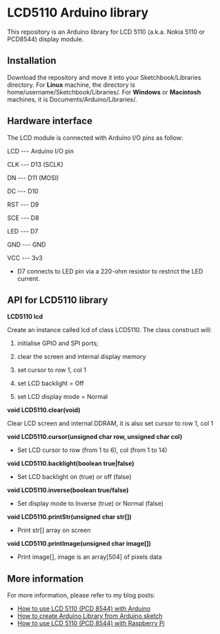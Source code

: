 # LCD5110 Arduino library
This repository is an Arduino library for LCD 5110 (a.k.a. Nokia 5110 or PCD8544) display module.

## Installation

Download the repository and move it into your Sketchbook/Libraries directory. For **Linux** machine, the directory is home/username/Sketchbook/Libraries/. For **Windows** or **Macintosh** machines, it is Documents/Arduino/Libraries/.

## Hardware interface

The LCD module is connected with Arduino I/O pins as follow:

LCD --- Arduino I/O pin

CLK --- D13 (SCLK)

DN --- D11 (MOSI)

DC --- D10

RST --- D9

SCE --- D8

LED --- D7

GND --- GND

VCC --- 3v3

* D7 connects to LED pin via a 220-ohm resistor to restrict the LED current.

## API for LCD5110 library


**LCD5110 lcd**

Create an instance called lcd of class LCD5110\. The class construct will:

  1. initialise GPIO and SPI ports;

  2. clear the screen and internal display memory

  3. set cursor to row 1, col 1

  4. set LCD backlight = Off

  5. set LCD display mode = Normal


**void LCD5110.clear(void)**

Clear LCD screen and internal DDRAM, it is also set cursor to row 1, col 1


**void LCD5110.cursor(unsigned char row, unsigned char col)**

- Set LCD cursor to row (from 1 to 6), col (from 1 to 14)


**void LCD5110.backlight(boolean true|false)**

- Set LCD backlight on (true) or off (false)


**void LCD5110.inverse(boolean true/false)**

- Set display mode to Inverse (true) or Normal (false)


**void LCD5110.printStr(unsigned char str[])**

- Print str[] array on screen


**void LCD5110.printImage(unsigned char image[])**

- Print image[], image is an array[504] of pixels data

## More information

For more information, please refer to my blog posts:
- [How to use LCD 5110 (PCD 8544) with Arduino](https://www.e-tinkers.com/2017/11/how-to-use-lcd-5110-pcd-8544-with-arduino/)
- [How to create Arduino Library from Arduino sketch](https://www.e-tinkers.com/2017/12/how-to-create-arduino-library-from-arduino-sketch/)
- [How to use LCD 5110 (PCD 8544) with Raspberry Pi](https://www.e-tinkers.com/2017/11/how-to-use-lcd-5110-pcd-8544-with-raspberry-pi/)
